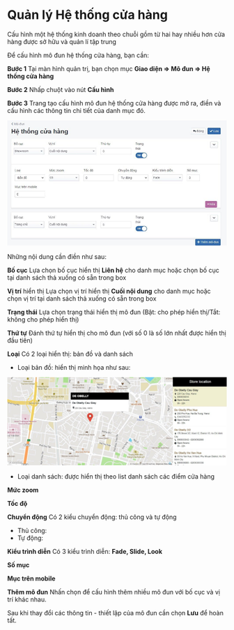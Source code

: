 
# Quản lý Hệ thống cửa hàng

Cấu hình một hệ thống kinh doanh theo chuỗi gồm từ hai hay nhiều hơn cửa hàng được sở hữu và quản lí tập trung

Để cấu hình mô đun hệ thống cửa hàng, bạn cần:

**Bước 1** Tại màn hình quản trị, bạn chọn mục **Giao diện => Mô đun => Hệ thống cửa hàng**

**Bước 2** Nhấp chuột vào nút **Cấu hình**

**Bước 3** Trang tạo cấu hình mô đun hệ thống cửa hàng được mở ra, điền và cấu hình các thông tin chi tiết của danh mục đó.

![he-thong-cua-hang-1.jpg (69 KB)](img/he-thong-cua-hang-1.jpg)

Những nội dung cần điền như sau:

**Bố cục** Lựa chọn bố cục hiển thị **Liên hệ** cho danh mục hoặc chọn bố cục tại danh sách thả xuống có sẵn trong box

**Vị trí** hiển thị Lựa chọn vị trí hiển thị **Cuối nội dung** cho danh mục hoặc chọn vị trí tại danh sách thả xuống có sẵn trong box

**Trạng thái** Lựa chọn trạng thái hiển thị mô đun (Bật: cho phép hiển thị/Tắt: không cho phép hiển thị)

**Thứ tự** Đánh thứ tự hiển thị cho mô đun (với số 0 là số lớn nhất được hiển thị đầu tiên)

**Loại** Có 2 loại hiển thị: bản đồ và danh sách

- Loại bản đồ: hiển thị minh họa như sau:

![he-thong-cua-hang-ban-do.jpg (235 KB))](img/he-thong-cua-hang-ban-do.jpg)

- Loại danh sách: được hiển thị theo list danh sách các điểm cửa hàng

**Mức zoom**

**Tốc độ**

**Chuyển động** Có 2 kiểu chuyển động: thủ công và tự động

- Thủ công:
- Tự động: 

**Kiểu trình diễn** Có 3 kiểu trình diễn: **Fade, Slide, Look**

**Số mục**

**Mục trên mobile**

**Thêm mô đun** Nhấn chọn để cấu hình thêm nhiều mô đun với bố cục và vị trí khác nhau.

Sau khi thay đổi các thông tin - thiết lập của mô đun cần chọn **Lưu** để hoàn tất.
